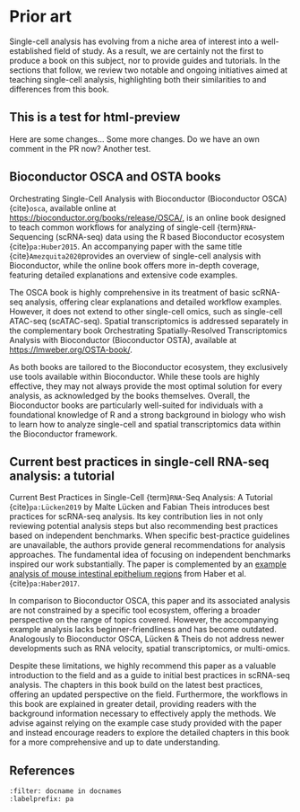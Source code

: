 # Prior art

Single-cell analysis has evolving from a niche area of interest into a well-established field of study.
As a result, we are certainly not the first to produce a book on this subject, nor to provide guides and tutorials.
In the sections that follow, we review two notable and ongoing initiatives aimed at teaching single-cell analysis, highlighting both their similarities to and differences from this book.

## This is a test for html-preview

Here are some changes...
Some more changes. Do we have an own comment in the PR now?
Another test.

## Bioconductor OSCA and OSTA books

Orchestrating Single-Cell Analysis with Bioconductor (Bioconductor OSCA) {cite}`osca`, available online at https://bioconductor.org/books/release/OSCA/, is an online book designed to teach common workflows for analyzing of single-cell {term}`RNA`-Sequencing (scRNA-seq) data using the R based Bioconductor ecosystem {cite}`pa:Huber2015`.
An accompanying paper with the same title {cite}`Amezquita2020`provides an overview of single-cell analysis with Bioconductor, while the online book offers more in-depth coverage, featuring detailed explanations and extensive code examples.

The OSCA book is highly comprehensive in its treatment of basic scRNA-seq analysis, offering clear explanations and detailed workflow examples.
However, it does not extend to other single-cell omics, such as single-cell ATAC-seq (scATAC-seq).
Spatial transcriptomics is addressed separately in the complementary book Orchestrating Spatially-Resolved Transcriptomics Analysis with Bioconductor (Bioconductor OSTA), available at https://lmweber.org/OSTA-book/.

As both books are tailored to the Bioconductor ecosystem, they exclusively use tools available within Bioconductor.
While these tools are highly effective, they may not always provide the most optimal solution for every analysis, as acknowledged by the books themselves.
Overall, the Bioconductor books are particularly well-suited for individuals with a foundational knowledge of R and a strong background in biology who wish to learn how to analyze single-cell and spatial transcriptomics data within the Bioconductor framework.

## Current best practices in single-cell RNA-seq analysis: a tutorial

Current Best Practices in Single-Cell {term}`RNA`-Seq Analysis: A Tutorial {cite}`pa:Lücken2019` by Malte Lücken and Fabian Theis introduces best practices for scRNA-seq analysis.
Its key contribution lies in not only reviewing potential analysis steps but also recommending best practices based on independent benchmarks.
When specific best-practice guidelines are unavailable, the authors provide general recommendations for analysis approaches.
The fundamental idea of focusing on independent benchmarks inspired our work substantially.
The paper is complemented by an [example analysis of mouse intestinal epithelium regions](https://github.com/theislab/single-cell-tutorial/) from Haber et al. {cite}`pa:Haber2017`.

In comparison to Bioconductor OSCA, this paper and its associated analysis are not constrained by a specific tool ecosystem, offering a broader perspective on the range of topics covered.
However, the accompanying example analysis lacks beginner-friendliness and has become outdated.
Analogously to Bioconductor OSCA, Lücken & Theis do not address newer developments such as RNA velocity, spatial transcriptomics, or multi-omics.

Despite these limitations, we highly recommend this paper as a valuable introduction to the field and as a guide to initial best practices in scRNA-seq analysis.
The chapters in this book build on the latest best practices, offering an updated perspective on the field. Furthermore, the workflows in this book are explained in greater detail, providing readers with the background information necessary to effectively apply the methods.
We advise against relying on the example case study provided with the paper and instead encourage readers to explore the detailed chapters in this book for a more comprehensive and up to date understanding.

## References

```{bibliography}
:filter: docname in docnames
:labelprefix: pa
```
